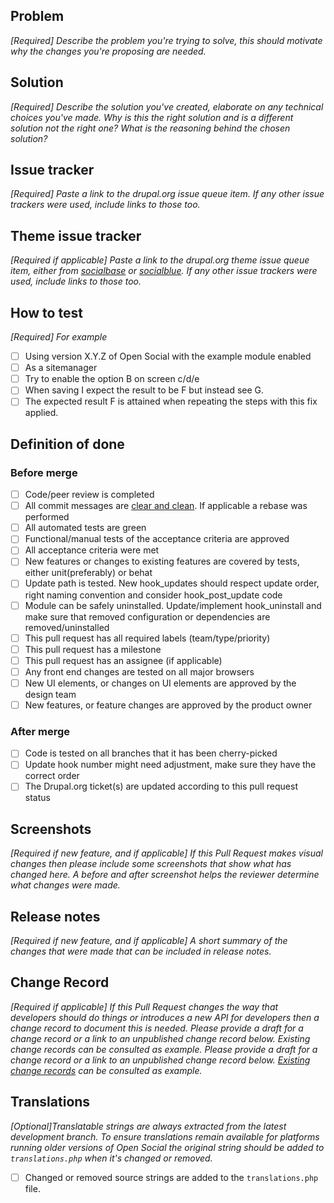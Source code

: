 ## Problem
*[Required] Describe the problem you're trying to solve, this should motivate why the changes you're proposing are needed.*

## Solution
*[Required] Describe the solution you've created, elaborate on any technical choices you've made. Why is this the right solution and is a different solution not the right one? What is the reasoning behind the chosen solution?*

## Issue tracker
*[Required] Paste a link to the drupal.org issue queue item. If any other issue trackers were used, include links to those too.*

## Theme issue tracker
*[Required if applicable] Paste a link to the drupal.org theme issue queue item, either from [socialbase](https://www.drupal.org/project/socialbase) or [socialblue](https://www.drupal.org/project/socialblue). If any other issue trackers were used, include links to those too.*

## How to test
*[Required] For example*
- [ ] Using version X.Y.Z of Open Social with the example module enabled
- [ ] As a sitemanager
- [ ] Try to enable the option B on screen c/d/e
- [ ] When saving I expect the result to be F but instead see G.
- [ ] The expected result F is attained when repeating the steps with this fix applied.

## Definition of done
### Before merge
- [ ] Code/peer review is completed
- [ ] All commit messages are [clear and clean](https://open-social.slite.com/app/docs/DnmermZDIx_0OQ). If applicable a rebase was performed
- [ ] All automated tests are green
- [ ] Functional/manual tests of the acceptance criteria are approved
- [ ] All acceptance criteria were met
- [ ] New features or changes to existing features are covered by tests, either unit(preferably) or behat
- [ ] Update path is tested. New hook_updates should respect update order, right naming convention and consider hook_post_update code
- [ ] Module can be safely uninstalled. Update/implement hook_uninstall and make sure that removed configuration or dependencies are removed/uninstalled
- [ ] This pull request has all required labels (team/type/priority)
- [ ] This pull request has a milestone
- [ ] This pull request has an assignee (if applicable)
- [ ] Any front end changes are tested on all major browsers
- [ ] New UI elements, or changes on UI elements are approved by the design team
- [ ] New features, or feature changes are approved by the product owner

### After merge
- [ ] Code is tested on all branches that it has been cherry-picked
- [ ] Update hook number might need adjustment, make sure they have the correct order
- [ ] The Drupal.org ticket(s) are updated according to this pull request status

## Screenshots
*[Required if new feature, and if applicable] If this Pull Request makes visual changes then please include some screenshots that show what has changed here. A before and after screenshot helps the reviewer determine what changes were made.*

## Release notes
*[Required if new feature, and if applicable] A short summary of the changes that were made that can be included in release notes.*

## Change Record
*[Required if applicable] If this Pull Request changes the way that developers should do things or introduces a new API for developers then a change record to document this is needed. Please provide a draft for a change record or a link to an unpublished change record below. Existing change records can be consulted as example. Please provide a draft for a change record or a link to an unpublished change record below. [Existing change records](https://www.drupal.org/list-changes/social) can be consulted as example.*

## Translations
*[Optional]Translatable strings are always extracted from the latest development branch. To ensure translations remain available for platforms running older versions of Open Social the original string should be added to `translations.php` when it's changed or removed.*
- [ ] Changed or removed source strings are added to the `translations.php` file.
